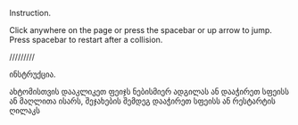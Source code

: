 Instruction.

Click anywhere on the page or press the spacebar or up arrow to jump. Press spacebar to restart after a collision.

/////////

ინსტრუქცია.

ახტომისთვის დააკლიკეთ ფეიჯს ნებისმიერ ადგილას ან დააჭირეთ სფეისს ან მაღლითა ისარს, შეჯახების შემდეგ დააჭირეთ სფეისს ან რესტარტის ღილაკს
